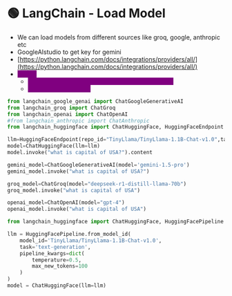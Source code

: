# 🟢 LangChain - Load Model

* We can load models from different sources like groq, google, anthropic etc
* GoogleAIstudio to get key for gemini
* [https://python.langchain.com/docs/integrations/providers/all/](https://python.langchain.com/docs/integrations/providers/all/)
* <mark style="color:purple;background-color:purple;">**Steps:**</mark>
  * <mark style="color:purple;background-color:purple;">Instantiate the model - Also specify the model here</mark>
  * <mark style="color:purple;background-color:purple;">model.invoke(prompt)</mark>

```python
from langchain_google_genai import ChatGoogleGenerativeAI
from langchain_groq import ChatGroq
from langchain_openai import ChatOpenAI
#from langchain_anthropic import ChatAnthropic
from langchain_huggingface import ChatHuggingFace, HuggingFaceEndpoint

llm=HuggingFaceEndpoint(repo_id="TinyLlama/TinyLlama-1.1B-Chat-v1.0",task="text-generation")
model=ChatHuggingFace(llm=llm)
model.invoke("what is capital of USA?").content

gemini_model=ChatGoogleGenerativeAI(model='gemini-1.5-pro')
gemini_model.invoke("what is capital of USA?")

groq_model=ChatGroq(model="deepseek-r1-distill-llama-70b")
groq_model.invoke("what is capital of USA")

openai_model=ChatOpenAI(model="gpt-4")
openai_model.invoke("what is capital of USA")

from langchain_huggingface import ChatHuggingFace, HuggingFacePipeline

llm = HuggingFacePipeline.from_model_id(
    model_id='TinyLlama/TinyLlama-1.1B-Chat-v1.0',
    task='text-generation',
    pipeline_kwargs=dict(
        temperature=0.5,
        max_new_tokens=100
    )
)
model = ChatHuggingFace(llm=llm)




```
